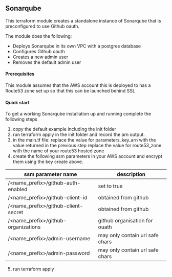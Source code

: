 ## Sonarqube

This terraform module creates a standalone instance of Sonarqube that is preconfigured to use Github oauth.

The module does the following:
* Deploys Sonarqube in its own VPC with a postgres database
* Configures Github oauth
* Creates a new admin user
* Removes the default admin user

#### Prerequisites
This module assumes that the AWS account this is deployed to has a Route53 zone set up so that this can be launched behind SSL

#### Quick start
To get a working Sonarqube installation up and running complete the following steps
1. copy the default example including the init folder
2. run terraform apply in the init folder and record the arn output.
3. in the main.tf file:
    replace the value for parameters_key_arn  with the value returned in the previous step
    replace the value for route53_zone with the name of your route53 hosted zone
4. create the following ssm parameters in your AWS account and encrypt them using the key create above.

| ssm parameter name| description |
|--- |--- |
|  /<name_prefix\>/github-auth-enabled |set to true|
|  /<name_prefix\>/github-client-id | obtained from github|
|  /<name_prefix\>/github-client-secret |obtained from github|
|  /<name_prefix\>/github-organizations |github organisation for ouath|
|  /<name_prefix\>/admin-username |may only contain url safe chars|
|  /<name_prefix\>/admin-password |may only contain url safe chars|

5. run terraform apply
